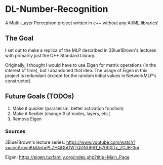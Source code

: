 # DL-Number-Recognition
A Multi-Layer Perceptron project written in c++ without any AI/ML libraries!

## The Goal
I set out to make a replica of the MLP described in 3Blue1Brown's lectures with primarily just the C++ Standard Library. 

Originally, I thought I would have to use Eigen for matrix operations (in the interest of time), but I abandoned that idea. 
The usage of Eigen in this project is redundant (except for the random initial values in NetworkMLP's constructor).

## Future Goals (TODOs)
1. Make it quicker (parallelism, better activation function)
2. Make it flexible (change # of nodes, layers, etc.)
3. Remove Eigen

### Sources
3Blue1Brown's lecture series:
https://www.youtube.com/watch?v=aircAruvnKk&list=PLZHQObOWTQDNU6R1_67000Dx_ZCJB-3pi

Eigen:
https://eigen.tuxfamily.org/index.php?title=Main_Page
